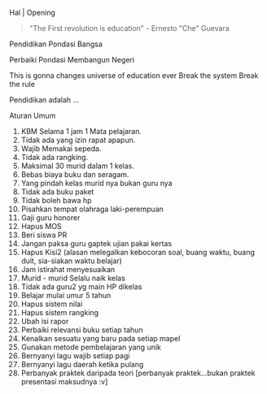 Hal | Opening

> "The First revolution is education" - Ernesto "Che" Guevara

Pendidikan Pondasi Bangsa

Perbaiki Pondasi
Membangun Negeri

This is gonna changes universe of education ever
Break the system
Break the rule


Pendidikan adalah ...


Aturan Umum

1. KBM Selama 1 jam 1 Mata pelajaran.
2. Tidak ada yang izin rapat apapun.
3. Wajib Memakai sepeda.
4. Tidak ada rangking.
5. Maksimal 30 murid dalam 1 kelas.
6. Bebas biaya buku dan seragam.
6. Yang pindah kelas murid nya bukan guru nya
7. Tidak ada buku paket
8. Tidak boleh bawa hp
9. Pisahkan tempat olahraga laki-perempuan
10. Gaji guru honorer
11. Hapus MOS
12. Beri siswa PR
13. Jangan paksa guru gaptek ujian pakai kertas
14. Hapus Kisi2 (alasan melegalkan kebocoran soal, buang waktu, buang duit, sia-siakan waktu belajar)
15. Jam istirahat menyesuaikan
16. Murid - murid Selalu naik kelas
17. Tidak ada guru2 yg main HP dikelas
18. Belajar mulai umur 5 tahun
19. Hapus sistem nilai
20. Hapus sistem rangking
21. Ubah isi rapor
22. Perbaiki relevansi buku setiap tahun
23. Kenalkan sesuatu yang baru pada setiap mapel
24. Gunakan metode pembelajaran yang unik
25. Bernyanyi lagu wajib setiap pagi
26. Bernyanyi lagu daerah ketika pulang
27. Perbanyak praktek daripada teori [perbanyak praktek...bukan praktek presentasi maksudnya :v]
